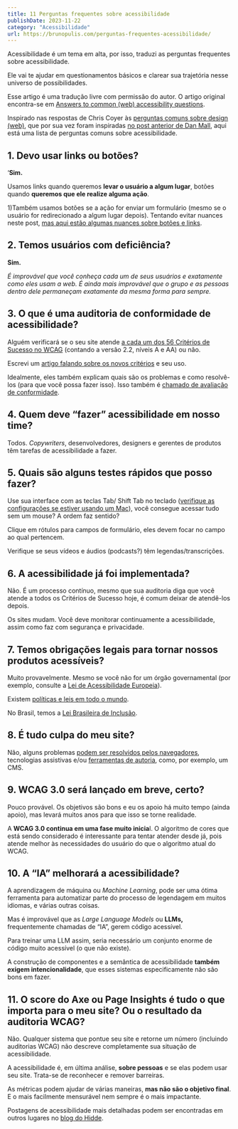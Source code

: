 ```yaml
---
title: 11 Perguntas frequentes sobre acessibilidade
publishDate: 2023-11-22
category: "Acessibilidade"
url: https://brunopulis.com/perguntas-frequentes-acessibilidade/
---
```


Acessibilidade é um tema em alta, por isso, traduzi as perguntas frequentes sobre acessibilidade.

Ele vai te ajudar em questionamentos básicos e clarear sua trajetória nesse universo de possibilidades.

Esse artigo é uma tradução livre com permissão do autor. O artigo original encontra-se em [Answers to common (web) accessibility questions](https://hidde.blog/a11y-faq/).

Inspirado nas respostas de Chris Coyer às [perguntas comuns sobre design (web)](https://chriscoyier.net/2023/10/31/answers-to-common-web-design-questions/), que por sua vez foram inspiradas [no post anterior de Dan Mall](https://chriscoyier.net/2023/10/02/dan-mall-answers-to-common-design-questions/), aqui está uma lista de perguntas comuns sobre acessibilidade.

## 1\. Devo usar links ou botões?

‘**Sim.**

Usamos links quando queremos **levar o usuário a algum lugar**, botões quando **queremos que ele realize alguma ação**.

1)Também usamos botões se a ação for enviar um formulário (mesmo se o usuário for redirecionado a algum lugar depois). Tentando evitar nuances neste post, [mas aqui estão algumas nuances sobre botões e links](https://github.com/alphagov/govuk_elements/pull/272).

## 2\. Temos usuários com deficiência?

**Sim.**

_É improvável que você conheça cada um de seus usuários e exatamente como eles usam a web. É ainda mais improvável que o grupo e as pessoas dentro dele permaneçam exatamente da mesma forma para sempre._

## 3\. O que é uma auditoria de conformidade de acessibilidade?

Alguém verificará se o seu site atende [a cada um dos 56 Critérios de Sucesso no WCAG](https://www.w3.org/TR/WCAG22/#non-text-content) (contando a versão 2.2, níveis A e AA) ou não.

Escrevi um [artigo falando sobre os novos critérios](https://brunopulis.com/wcag-2-2/) e seu uso.

Idealmente, eles também explicam quais são os problemas e como resolvê-los (para que você possa fazer isso). Isso também é [chamado de avaliação de conformidade](https://www.w3.org/WAI/test-evaluate/conformance/).

## 4\. Quem deve “fazer” acessibilidade em nosso time?

Todos. _Copywriters_, desenvolvedores, designers e gerentes de produtos têm tarefas de acessibilidade a fazer.

## 5\. Quais são alguns testes rápidos que posso fazer?

Use sua interface com as teclas Tab/ Shift Tab no teclado ([verifique as configurações se estiver usando um Mac](https://www.a11yproject.com/posts/macos-browser-keyboard-navigation/)), você consegue acessar tudo sem um mouse? A ordem faz sentido?

Clique em rótulos para campos de formulário, eles devem focar no campo ao qual pertencem.

Verifique se seus vídeos e áudios (podcasts?) têm legendas/transcrições.

## 6\. A acessibilidade já foi implementada?

Não. É um processo contínuo, mesmo que sua auditoria diga que você atende a todos os Critérios de Sucesso hoje, é comum deixar de atendê-los depois.

Os sites mudam. Você deve monitorar continuamente a acessibilidade, assim como faz com segurança e privacidade.

## 7\. Temos obrigações legais para tornar nossos produtos acessíveis?

Muito provavelmente. Mesmo se você não for um órgão governamental (por exemplo, consulte a [Lei de Acessibilidade Europeia](https://business.gov.nl/amendment/european-accessibility-act-products-services/)).

Existem [políticas e leis em todo o mundo](https://www.lflegal.com/global-law-and-policy/).

No Brasil, temos a [Lei Brasileira de Inclusão](https://www.planalto.gov.br/ccivil_03/_ato2015-2018/2015/lei/l13146.htm).

## 8\. É tudo culpa do meu site?

Não, alguns problemas [podem ser resolvidos pelos navegadores](https://talks.hiddedevries.nl/IEwNvG/could-browsers-fix-more-accessibility-problems-automatically), tecnologias assistivas e/ou [ferramentas de autoria](https://talks.hiddedevries.nl/tGzZs2/your-cms-is-an-accessibility-assistant), como, por exemplo, um CMS.

## 9\. WCAG 3.0 será lançado em breve, certo?

Pouco provável. Os objetivos são bons e eu os apoio há muito tempo (ainda apoio), mas levará muitos anos para que isso se torne realidade.

A **WCAG 3.0 continua em uma fase muito inicia**l. O algoritmo de cores que está sendo considerado é interessante para tentar atender desde já, pois atende melhor às necessidades do usuário do que o algoritmo atual do WCAG.

## 10\. A “IA” melhorará a acessibilidade?

A aprendizagem de máquina ou _Machine Learning_, pode ser uma ótima ferramenta para automatizar parte do processo de legendagem em muitos idiomas, e várias outras coisas.

Mas é improvável que as _Large Language Models_ ou **LLMs,** frequentemente chamadas de “IA”, gerem código acessível.

Para treinar uma LLM assim, seria necessário um conjunto enorme de código muito acessível (o que não existe).

A construção de componentes e a semântica de acessibilidade **também exigem intencionalidade**, que esses sistemas especificamente não são bons em fazer.

## 11\. O score do Axe ou Page Insights é tudo o que importa para o meu site? Ou o resultado da auditoria WCAG?

Não. Qualquer sistema que pontue seu site e retorne um número (incluindo auditorias WCAG) não descreve completamente sua situação de acessibilidade.

A acessibilidade é, em última análise, **sobre pessoas** e se elas podem usar seu site. Trata-se de reconhecer e remover barreiras.

As métricas podem ajudar de várias maneiras, **mas não são o objetivo final**. E o mais facilmente mensurável nem sempre é o mais impactante.

Postagens de acessibilidade mais detalhadas podem ser encontradas em outros lugares no [blog do Hidde](https://hidde.blog/blog).